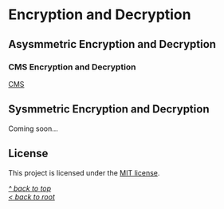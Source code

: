 # Encryption and Decryption
## Asysmmetric Encryption and Decryption
### CMS Encryption and Decryption
[CMS](Asymmetric%20Encryption%20and%20Decryption/CMS.md)
## Sysmmetric Encryption and Decryption
Coming soon...
## License
This project is licensed under the [MIT license](/LICENSE).

[_^ back to top_](#Encryption-and-Decryption)  
[_< back to root_](../../../)
